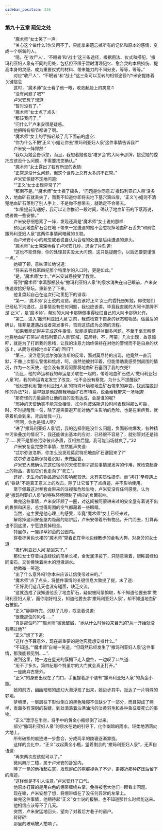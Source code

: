 ```yaml
---
sidebar_position: 336
---
```

### 第九十五章 疏忽之处  


　　“魔术师”女士笑了一声:  
　　“关心这个做什么?你又用不了，只能拿来遗忘掉所有的记忆和原本的感情，变成一个崭新的人。  
　　“嗯，在'收尸人’、'不眠者’和'战士’这三条途径，根据用法、仪式和搭配，'撒玛利亚妇人泉有不同的用处，包括但不限于暂时清理记忆、愈合灵的本质损伤、提高本身的灵感、成为重要仪式的材料、带来能力的不同分支，等等，等等。”  
　　对应“收尸人”、“不眠者”和“战士”这三条可以互转的相邻途径?卢米安提炼着关键信息  
　　这时，“魔术师”女士看了他一眼，收敛起脸上的笑意:1  
　　“没有问题了吧?”  
　　卢米安想了想道:  
　　“暂时没有了。”  
　　“魔术师”女士点了点头:  
　　“那该我问了。”  
　　“问什么?”卢米安很是疑惑。  
　　他把所有细节都讲了啊。  
　　“魔术师”女士的手指轻敲了几下面前的虚空:  
　　“你为什么不把'正义’小姐让你去'撒玛利亚妇人泉’这件事情告诉我?”  
　　卢米安一阵愕然:“  
　　“我以为她会告诉您，而且，我想着她也是'塔罗会’的大阿卡那牌，接受她的委托应该没什么问题，不需要找您确认。”  
　　“魔术师”女士露出了若有所思的表情:  
　　“正常是没什么问题，但这个世界上总有太多的不正常。”  
　　卢米安惊疑不定地问道:  
　　““正义’女士出现异常了?”  
　　“那倒不是。”“魔术师”女士摇了摇头，“问题是你同意去'撒玛利亚妇人泉’没多久，地血矿石就丢失了，而我不知道你即将去地下墓穴第四层，'正义’小姐则不清楚地血矿石落到了别人手上，不是你不想带去，就确定不会带去。  
　　“如果提前沟通好，我可以让你推迟一段时间，确认了地血矿石的下落再说，或者做一些安排。”  
　　卢米安仔细思索了一阵，发现还真是“魔术师”女士说的那样:  
　　预见到地血矿石会在地下带来一定遭遇的她不会忽视掉地血矿石丢失”和前往撒玛利亚妇人泉”这两件事情间暗藏的关联。  
　　而卢米安小小的疏忽或者说自认为合理的处置是后续遭遇的源头。  
　　“魔术师”女士深深地看了卢米安几秒，思索了片刻道:  
　　“这也不能怪你，你的处理其实没太大问题，这只是提醒你，以后还要更谨慎一点。”  
　　她顿了顿，意味深长地说道:  
　　“将来去寻找第四纪那个特里尔的入口时，更是如此。”  
　　“是，'魔术师’女士。”卢米安诚恳接受了教育。  
　　等到“魔术师”拿着那瓶装有“撒玛利亚妇人泉”的泉水消失在自己眼前，卢米安快速收拾好祭坛，重新坐了下来。  
　　他复盘起自己在这次行动里犯下的错误:  
　　“第一，'魔术师’女士说的没错，我应该将正义’女士的委托告知她，即使她们已经私下沟通过，且事情没有任何问题，我也应该讲，毕竟我直属的大阿卡那牌不是'正义’，是'魔术师’，帮别的大阿卡那牌做事得经过自己的大阿卡那牌允许。  
　　“第二，进入'撒玛利亚妇人泉’之前，我该检查下自身的状态和物品，做最后的确认，除非是遭遇战或者突发事件，否则这该成为必须的流程。  
　　“如果我能记得并完成这件事情，就能提前规避掉很多问题，不至于毫无察觉地将地血矿石带进'撒玛利亚妇人泉’区域，莫尼特，不，阿蒙，几次出现，故意惊吓，就是为了打断我的思绪，让我的注意力始终保持在对他的警惕而不是自身的状态上，从而忽视掉地血矿石的'回归’?  
　　“第三，没注意到忒尔弥波洛斯的反常，面对莫尼特的出现，他竟然一直沉默，不像上次那么警惕和焦虑，呵，虽然他被封印着，但能借助我感受到周围的情况，作为一名天使，他会没有发现阿蒙将地血矿石塞回了我的衣兜?  
　　“而且，他的命运和我的命运是关联在一起的，带着地血矿石进入'撒玛利亚妇人泉’时，我的命运肯定发生了改变，他不会没有察觉，为什么不提醒我?  
　　“他也想利用'撒玛利亚妇人泉’的特殊环境和地血矿石带来的异变，找到摆脱封印的办法?对，最早就是他提醒我地血矿石有特殊，说会给我带来一场际遇!  
　　“那奇怪的力量最终让他的目的没有达成，会是谁的呢?  
　　“邪神的天使确实不能完全相信，忒尔弥波洛斯这段时间表现得那么可靠，时、不时提醒我一句，除了是需要避开能对他产生影响的危险，也是在麻痹我，就等着机会到来，背后给我一刀。  
　　“呵呵，你也是猎人啊?  
　　“进了'撒玛利亚妇人泉’后，我的选择倒是没什么问题，负面影响爆发，各种精神污染叠加的情况下，我还能做出基本的应对，已经很不容易了，就别管对还是错了……要不是那些污染彼此矛盾，互相拉后腿，我可能当场就疯了。”32  
　　卢米安复盘完整件事情，忽然低声笑道:  
　　“忒尔弥波洛斯，你怎么没发现莫尼特把地血矿石塞回来了?”  
　　忒尔弥波洛斯保持着沉默，未做回答。  
　　卢米安大概确认完这位宿命的天使在刚才那些事情里发挥的作用，就检查起身上的物品，害怕它们也走向了“死亡”。  
　　还好，无生命的物品遭受的影响都较低，未有实质性损伤，而“拷打”拳套遇上的“铁锈”不是真正意义上的攻击，除了让它留下了点痕迹，并不影响使用。  
　　至于佩戴这对拳套会带来的注视和危险生物，卢米安没有任何感觉，认为是“撒玛利亚妇人泉”的特殊环境限制了相应的负面影响。  
　　做完这些事情，卢米安环顾了一圈，对这间被阿蒙进来过的安全屋有着说不出的畏惧和厌恶，总觉得周围的空气都藏着一些眼睛。  
　　当然，这主要是他心理上的感受，毕竟“魔术师”女士已经来过。  
　　解除掉这间安全屋内隐藏的陷阱后，卢米安带着所有物品，开门而去，打算再也不回这里，宁愿浪费掉租金。  
　　特里尔，一座绿草如茵的公园内。  
　　穿着棕黄色长裙的“魔术师”望着正在草地边缘散步的金毛大狗，对身旁的女士道:  
　　“撒玛利亚妇人泉’拿回来了。”  
　　那位女士穿着白底绿纹的简单长裙，金发润泽披下，只随意束着，眼眸碧绿如同宝石，又仿佛映着树木的澄澈湖水。  
　　她微微一笑道:  
　　“出了什么意外吗?你本来应该让信使带过来的。”  
　　“魔术师”点了点头，将整件事情的关键信息大致提了提，末了道:  
　　“正好我们这几天也没有碰面，缺乏交流。  
　　“这就造成了我知道他丢了地血矿石，疑似被阿蒙偷取，却不知道他要去拿'撒玛利亚妇人泉’，而你刚好相反，知道他要去拿'撒玛利亚妇人泉’，却不知道地血矿石被偷。”  
　　“正义”静静听完，沉默了几秒，叹息着说道:  
　　“很像那位的风格……”  
　　“真是那位吗?”“魔术师”微微皱眉，“祂从什么时候投来目光的?从一开始就没有瞒过他?”  
　　“正义”想了下道:  
　　“这样也不算意外，现在最重要的是他究竟想安排什么。”  
　　“不知道。”“魔术师”自嘲一笑道，“但既然已经发生了'撒玛利亚妇人泉’这件事情，那我能预见到……”.  
　　说到这里，她一边在星光的簇拥下走入虚空，一边叹了口气道:  
　　“用不了多久，第四纪那个特里尔的大门就会真正打开。”  
　　一座废弃古堡外。  
　　“正义”的身影出现在了门口，手里握着那个装有“撒玛利亚妇人泉”的黄金小瓶。  
　　她的前方，幽幽暗暗的虚幻大海浮现了出来，她迈步其中，抵达了一片特殊的梦境。  
　　梦境里，一层层往下形似倒立的黑色陵寝不仅缺少了一部分，而且裂成了两半，表面多有深刻的裂缝，到处洒落着沾满油污的淡黄羽毛和各种象征着死亡的事物。  
　　“正义”漂浮在半空，将手中的黄金小瓶倾倒了过来。  
　　部分“撒玛利亚妇人泉”的泉水在她的引导下，化作幽暗的雨水，轻柔地洒落向大地上。  
　　所有破损的痕迹进一步愈合，分成两半的陵寝逐渐靠拢。  
　　这样的变化中，“正义”收起黄金小瓶，望着剩余的“撒玛利亚妇人泉”，无声自语道:  
　　“再来两次应该就可以了。”  
　　微风舞厅二楼，属于卢米安的卧室内。  
　　睡了一觉的他抬起右掌，发现鲜红的疤痕褪色了不少，更接近那种挤压后留下的痕迹。  
　　“这样倒是不引人注意。”卢米安舒了口气。  
　　他原本打算的是用白色的绷带缠绕右掌，免得被老大他们一眼看出问题。  
　　现在嘛，卢米安想了想，将绷带缠在了没任何异常的左掌上。  
　　做完这件事情，他期待起“正义”女士说的报酬，也不知道那什么时候能送来。  
　　他相信应该等不了几天。  
　　突然，卢米安猛地回头，望向了对着后方巷子的窗户。  
　　砰砰砰!  
　　那里的玻璃被人拍响了。  
